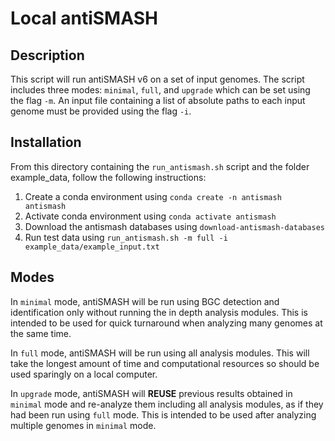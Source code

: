 # Local antiSMASH
## Description
This script will run antiSMASH v6 on a set of input genomes. The script includes three modes: `minimal`, `full`, and `upgrade` which can be set using the flag `-m`. An input file containing a list of absolute paths to each input genome must be provided using the flag `-i`.

## Installation
From this directory containing the `run_antismash.sh` script and the folder example_data, follow the following instructions:
1. Create a conda environment using `conda create -n antismash antismash`
2. Activate conda environment using `conda activate antismash`
3. Download the antismash databases using `download-antismash-databases`
4. Run test data using `run_antismash.sh -m full -i example_data/example_input.txt`

## Modes
In `minimal` mode, antiSMASH will be run using BGC detection and identification only without running the in depth analysis modules. This is intended to be used for quick turnaround when analyzing many genomes at the same time.

In `full` mode, antiSMASH will be run using all analysis modules. This will take the longest amount of time and computational resources so should be used sparingly on a local computer.

In `upgrade` mode, antiSMASH will **REUSE** previous results obtained in `minimal` mode and re-analyze them including all analysis modules, as if they had been run using `full` mode. This is intended to be used after analyzing multiple genomes in `minimal` mode.
